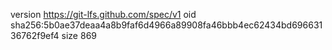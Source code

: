 version https://git-lfs.github.com/spec/v1
oid sha256:5b0ae37deaa4a8b9faf6d4966a89908fa46bbb4ec62434bd69663136762f9ef4
size 869
